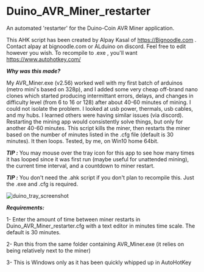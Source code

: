 # Duino_AVR_Miner_restarter
An automated 'restarter' for the Duino-Coin AVR Miner application.

This AHK script has been created by Alpay Kasal of https://Bignoodle.com .
Contact alpay at bignoodle.com or ALduino on discord.
Feel free to edit however you wish. To recompile to .exe , you'll want https://www.autohotkey.com/

***Why was this made?***

My AVR_Miner.exe (v2.56) worked well with my first batch of arduinos (metro mini's based on 328p), and I added some very cheap off-brand nano clones which started producing intermittant errors, delays, and changes in difficulty level (from 6 to 16 or 128) after about 40-60 minutes of mining. I could not isolate the problem. I looked at usb power, thermals, usb cables, and my hubs. I learned others were having similar issues (via discord). Restarting the mining app would consistently solve things, but only for another 40-60 minutes. This script kills the miner, then restarts the miner based on the number of minutes listed in the .cfg file (default is 30 minutes). It then loops. Tested, by me, on Win10 home 64bit.


***TIP :*** You may mouse over the tray icon for this app to see how many times it has looped since it was first run (maybe useful for unattended mining), the current time interval, and a countdown to miner restart.

***TIP :*** You don't need the .ahk script if you don't plan to recompile this. Just the .exe and .cfg is required.


![duino_tray_screenshot](https://user-images.githubusercontent.com/31149874/126837438-0039413c-10e0-473b-bef3-7c57bee5760d.jpg)


 
***Requirements:***

1- Enter the amount of time between miner restarts in Duino_AVR_Miner_restarter.cfg with a text editor in minutes time scale. The default is 30 minutes.

2- Run this from the same folder containing AVR_Miner.exe (it relies on being relatively next to the miner)

3- This is Windows only as it has been quickly whipped up in AutoHotKey
